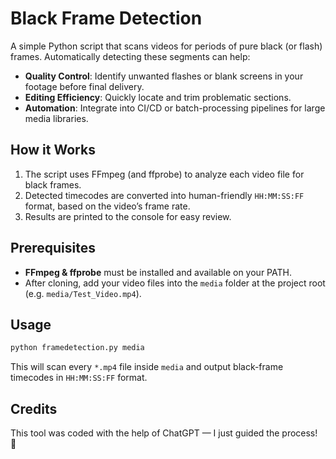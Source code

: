 # Black Frame Detection

A simple Python script that scans videos for periods of pure black (or flash) frames. Automatically detecting these segments can help:

- **Quality Control**: Identify unwanted flashes or blank screens in your footage before final delivery.
- **Editing Efficiency**: Quickly locate and trim problematic sections.
- **Automation**: Integrate into CI/CD or batch-processing pipelines for large media libraries.

## How it Works

1. The script uses FFmpeg (and ffprobe) to analyze each video file for black frames.
2. Detected timecodes are converted into human-friendly `HH:MM:SS:FF` format, based on the video’s frame rate.
3. Results are printed to the console for easy review.

## Prerequisites

- **FFmpeg & ffprobe** must be installed and available on your PATH.
- After cloning, add your video files into the `media` folder at the project root (e.g. `media/Test_Video.mp4`).

## Usage

```bash
python framedetection.py media
```

This will scan every `*.mp4` file inside `media` and output black-frame timecodes in `HH:MM:SS:FF` format.

## Credits

This tool was coded with the help of ChatGPT — I just guided the process! 🤖